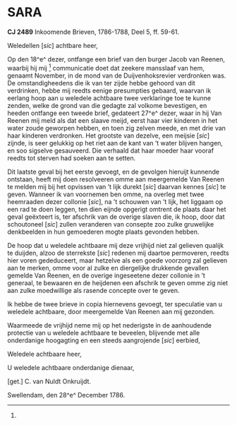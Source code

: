 # SARA

**CJ 2489** Inkoomende Brieven, 1786-1788, Deel 5, ff. 59-61.

Weledellen \[*sic*\] achtbare heer,

Op den 18^e^ dezer, ontfange een brief van den burger Jacob van Reenen, waarbij hij mij [^1] communicatie doet dat zeekere mansslaaf van hem, genaamt November, in de mond van de Duijvenhoksrevier verdronken was. De omstandigheedens die ik van ter zijde hebbe gehoord van dit verdrinken, hebbe mij reedts eenige presumpties gebaard, waarvan ik eerlang hoop aan u weledele achtbaare twee verklaringe toe te kunne zenden, welke de grond van die gedagte zal volkome bevestigen, en heeden ontfange een tweede brief, gedateert 27^e^ dezer, waar in hij Van Reenen mij meld als dat een slaave meijd, eerst haar vier kinderen in het water zoude geworpen hebben, en toen zig zelven meede, en met drie van haar kinderen verdronken. Het grootste van dezelve, een meijsie \[*sic*\] zijnde, is seer gelukkig op het riet aan de kant van ’t water blijven hangen, en soo sigselve gesauveerd. Die verhaald dat haar moeder haar vooraf reedts tot sterven had soeken aan te setten.

Dit laatste geval bij het eerste gevoegt, en de gevolgen hieruijt kunnende ontstaan, heeft mij doen resolveeren omme aan meergemelde Van Reenen te melden mij bij het opvissen van ’t lijk durekt \[*sic*\] daarvan kennes \[*sic*\] te geven. Wanneer ik van voornemen ben omme, na overleg met twee heemraaden dezer collonie \[*sic*\], na ’t schouwen van ’t lijk, het liggaam op een rad te doen leggen, ten dien eijnde opgerigt omtrent de plaats daar het geval geëxteert is, ter afschrik van de overige slaven die, ik hoop, door dat schoutoneel \[*sic*\] zullen veranderen van consepte zoo zulke gruwelijke denkbeelden in hun gemoederen mogte plaats gevonden hebben.

De hoop dat u weledele achtbaare mij deze vrijhijd niet zal gelieven qualijk te duijden, alzoo de sterrekste \[*sic*\] redenen mij daartoe permoveren, reedts hier voren gededuceert, maar hetzelve als een goede voorzorg zal gelieven aan te merken, omme voor al zulke en diergelijke drukkende gevallen gemelde Van Reenen, en de overige ingeseetene dezer collonie in ’t generaal, te bewaaren en de heijdenen een afschrik te geven omme zig niet aan zulke moedwillige als rasende concepte over te geven.

Ik hebbe de twee brieve in copia hiernevens gevoegt, ter speculatie van u weledele achtbaare, door meergemelde Van Reenen aan mij gezonden.

Waarmeede de vrijhijd neme mij op het nederigste in de aanhoudende protectie van u weledele achtbaare te beveelen, blijvende met alle onderdanige hoogagting en een steeds aangrojende \[*sic*\] eerbied,

Weledele achtbaare heer,

U weledele achtbaare onderdanige dienaar,

\[get.\] C. van Nuldt Onkruijdt.

Swellendam, den 28^e^ December 1786.

[^1]:
